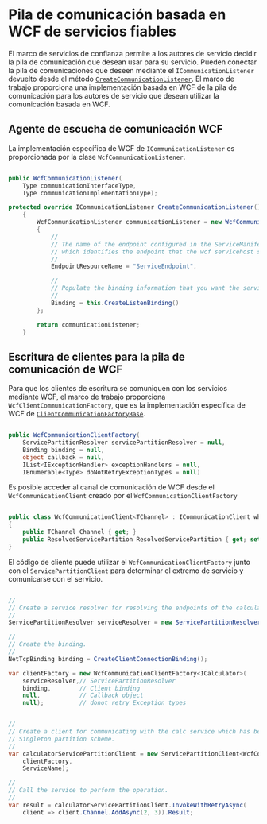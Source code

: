 <properties
   pageTitle="Pila de comunicación basada en WCF proporcionada por la API de servicios fiables"
   description="Este artículo describe la pila de comunicación basada en WCF proporcionada por la api del servicio fiable."
   services="service-fabric"
   documentationCenter=".net"
   authors="BharatNarasimman"
   manager="vipulm"
   editor=""/>

<tags
   ms.service="service-fabric"
   ms.devlang="dotnet"
   ms.topic="article"
   ms.tgt_pltfrm="na"
   ms.workload="required"
   ms.date="04/13/2015"
   ms.author="bharatn@microsoft.com"/>

# Pila de comunicación basada en WCF de servicios fiables
El marco de servicios de confianza permite a los autores de servicio decidir la pila de comunicación que desean usar para su servicio. Pueden conectar la pila de comunicaciones que deseen mediante el `ICommunicationListener` devuelto desde el método [`CreateCommunicationListener`](../service-fabric-reliable-service-communication.md). El marco de trabajo proporciona una implementación basada en WCF de la pila de comunicación para los autores de servicio que desean utilizar la comunicación basada en WCF.

## Agente de escucha de comunicación WCF
La implementación específica de WCF de `ICommunicationListener` es proporcionada por la clase `WcfCommunicationListener`.

```csharp

public WcfCommunicationListener(
    Type communicationInterfaceType,
    Type communicationImplementationType);

protected override ICommunicationListener CreateCommunicationListener()
    {
        WcfCommunicationListener communicationListener = new WcfCommunicationListener(typeof(ICalculator), this)
        {
            //
            // The name of the endpoint configured in the ServiceManifest under the Endpoints section
            // which identifies the endpoint that the wcf servicehost should listen on.
            //
            EndpointResourceName = "ServiceEndpoint",

            //
            // Populate the binding information that you want the service to use.
            //
            Binding = this.CreateListenBinding()
        };

        return communicationListener;
    }

```

## Escritura de clientes para la pila de comunicación de WCF
Para que los clientes de escritura se comuniquen con los servicios mediante WCF, el marco de trabajo proporciona `WcfClientCommunicationFactory`, que es la implementación específica de WCF de [`ClientCommunicationFactoryBase`](../service-fabric-reliable-service-communication.md).

```csharp

public WcfCommunicationClientFactory(
    ServicePartitionResolver servicePartitionResolver = null,
    Binding binding = null,
    object callback = null,
    IList<IExceptionHandler> exceptionHandlers = null,
    IEnumerable<Type> doNotRetryExceptionTypes = null)

```

Es posible acceder al canal de comunicación de WCF desde el `WcfCommunicationClient` creado por el `WcfCommunicationClientFactory`

```csharp

public class WcfCommunicationClient<TChannel> : ICommunicationClient where TChannel : class
{
    public TChannel Channel { get; }
    public ResolvedServicePartition ResolvedServicePartition { get; set; }
}

```

El código de cliente puede utilizar el `WcfCommunicationClientFactory` junto con el `ServicePartitionClient` para determinar el extremo de servicio y comunicarse con el servicio.

```csharp

//
// Create a service resolver for resolving the endpoints of the calculator service.
//
ServicePartitionResolver serviceResolver = new ServicePartitionResolver(() => new FabricClient());

//
// Create the binding.
//
NetTcpBinding binding = CreateClientConnectionBinding();

var clientFactory = new WcfCommunicationClientFactory<ICalculator>(
    serviceResolver,// ServicePartitionResolver
    binding,        // Client binding
    null,           // Callback object
    null);          // donot retry Exception types


//
// Create a client for communicating with the calc service which has been created with
// Singleton partition scheme.
//
var calculatorServicePartitionClient = new ServicePartitionClient<WcfCommunicationClient<ICalculator>>(
    clientFactory,
    ServiceName);

//
// Call the service to perform the operation.
//
var result = calculatorServicePartitionClient.InvokeWithRetryAsync(
    client => client.Channel.AddAsync(2, 3)).Result;


```
 

<!---HONumber=August15_HO6-->